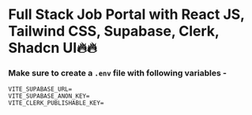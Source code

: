 # Full Stack Job Portal with React JS, Tailwind CSS, Supabase, Clerk, Shadcn UI🔥🔥

### Make sure to create a `.env` file with following variables -

```
VITE_SUPABASE_URL=
VITE_SUPABASE_ANON_KEY=
VITE_CLERK_PUBLISHABLE_KEY=
```
